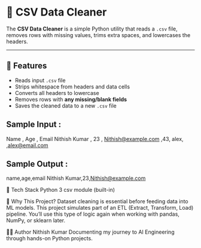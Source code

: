 # 🧹 CSV Data Cleaner

The **CSV Data Cleaner** is a simple Python utility that reads a `.csv` file, removes rows with missing values, trims extra spaces, and lowercases the headers. 

---

## 📌 Features

- Reads input `.csv` file
- Strips whitespace from headers and data cells
- Converts all headers to lowercase
- Removes rows with **any missing/blank fields**
- Saves the cleaned data to a new `.csv` file

## Sample Input :

Name , Age , Email
Nithish Kumar , 23 , Nithish@example.com
  ,43,
alex, ,alex@email.com

## Sample Output :

name,age,email
Nithish Kumar,23,Nithish@example.com

🔧 Tech Stack
Python 3
csv module (built-in)

🎯 Why This Project?
Dataset cleaning is essential before feeding data into ML models.
This project simulates part of an ETL (Extract, Transform, Load) pipeline.
You’ll use this type of logic again when working with pandas, NumPy, or sklearn later.

🙋‍♂️ Author
Nithish Kumar
Documenting my journey to AI Engineering through hands-on Python projects.


